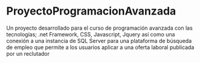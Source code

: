 # ProyectoProgramacionAvanzada
Un proyecto desarrollado para el curso de programación avanzada con las tecnologías; .net Framework, CSS, Javascript, Jquery así como una conexión a una instancia de SQL Server para una plataforma de búsqueda de empleo que permite a los usuarios aplicar a una oferta laboral publicada por un reclutador
